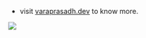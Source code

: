 - visit [varaprasadh.dev](https://varaprasadh.dev) to know more. 

<img src="https://c.tenor.com/iMeKS77VlEgAAAAd/tenor.gif" />


